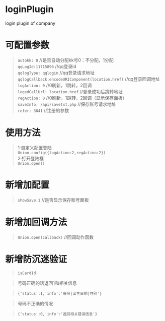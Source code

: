 # loginPlugin
login plugin of company
# 可配置参数
> `autokk: 0` //是否自动分配kk号0：不分配，1分配  
> `qqLogId:11715896` //qq登录id  
> `qqlogType: qqlogin` //qq登录请求地址  
> `qqlogCallback:encodeURIComponent(location.href)` //qq登录回调地址  
> `logAction: 0` //0刷新，1跳转，2回调  
> `logedCallUrl: location.href` //登录成功后跳转地址  
> `regAction: 0` //0刷新，1跳转，2回调（显示保存面板）  
> `saveInfo: /api/savetxt.php` //保存账号请求地址  
> `refer: 3841` //注册的参数 

# 使用方法
> 1·自定义配置登陆<br>
> `Union.config({logAction:2,regAction:2})`<br>
> 2·打开登陆框<br>
> `Union.open()`

# 新增加配置
> `showSave:1` //是否显示保存账号面板

# 新增加回调方法
> `Union.open(callback)` //回调动作函数

# 新增防沉迷验证
> `isCardId`

> 号码正确的话返回1和相关信息

> `{'status':1,'info':'省份|出生日期|性别'}`

> 号码不正确的情况

> `{'status':0,'info':'返回相关错误信息'}`
